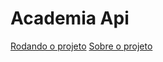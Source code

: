 # Academia Api

[Rodando o projeto](academia-fullstack/README.md)
[Sobre o projeto](academia-fullstack/readmeAboutProject.md)
